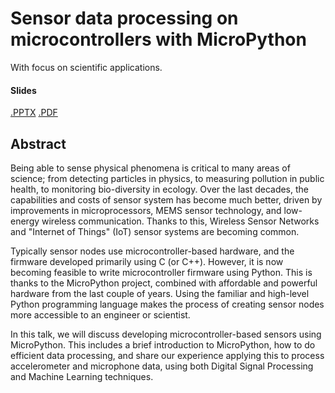 
# Sensor data processing on microcontrollers with MicroPython
With focus on scientific applications.

#### Slides
[.PPTX](<EuroSciPy 2025 - Sensor data processing on microcontrollers with MicroPython.pptx>)
[.PDF](<EuroSciPy 2025 - Sensor data processing on microcontrollers with MicroPython.pdf>)

## Abstract
Being able to sense physical phenomena is critical to many areas of science;
from detecting particles in physics, to measuring pollution in public health, to monitoring bio-diversity in ecology.
Over the last decades, the capabilities and costs of sensor system has become much better,
driven by improvements in microprocessors, MEMS sensor technology, and low-energy wireless communication.
Thanks to this, Wireless Sensor Networks and "Internet of Things" (IoT) sensor systems are becoming common.

Typically sensor nodes use microcontroller-based hardware, and the firmware developed primarily using C (or C++).
However, it is now becoming feasible to write microcontroller firmware using Python.
This is thanks to the MicroPython project, combined with affordable and powerful hardware from the last couple of years.
Using the familiar and high-level Python programming language makes the process of creating sensor nodes more accessible to an engineer or scientist.

In this talk, we will discuss developing microcontroller-based sensors using MicroPython.
This includes a brief introduction to MicroPython, how to do efficient data processing, and share our experience applying
this to process accelerometer and microphone data, using both Digital Signal Processing and Machine Learning techniques.

